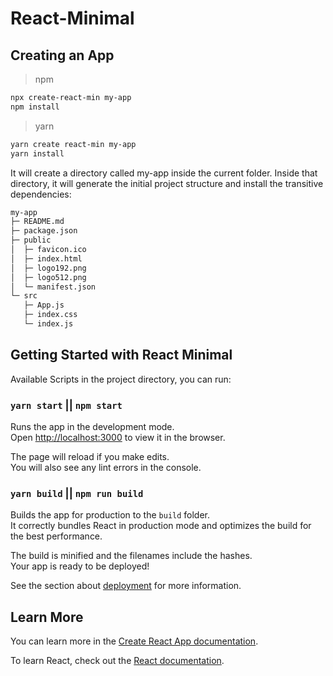 # React-Minimal

## Creating an App
> npm
```sh
npx create-react-min my-app
npm install
```
>yarn

```sh
yarn create react-min my-app
yarn install
```

It will create a directory called my-app inside the current folder.
Inside that directory, it will generate the initial project structure and install the transitive dependencies:
```sh
my-app
├─ README.md
├─ package.json
├─ public
│  ├─ favicon.ico
│  ├─ index.html
│  ├─ logo192.png
│  ├─ logo512.png
│  └─ manifest.json
└─ src
   ├─ App.js
   ├─ index.css
   └─ index.js
```

## Getting Started with React Minimal

Available Scripts in the project directory, you can run:

### `yarn start` || `npm start`

Runs the app in the development mode.\
Open [http://localhost:3000](http://localhost:3000) to view it in the browser.

The page will reload if you make edits.\
You will also see any lint errors in the console.

### `yarn build` || `npm run build`

Builds the app for production to the `build` folder.\
It correctly bundles React in production mode and optimizes the build for the best performance.

The build is minified and the filenames include the hashes.\
Your app is ready to be deployed!

See the section about [deployment](https://facebook.github.io/create-react-app/docs/deployment) for more information.

## Learn More

You can learn more in the [Create React App documentation](https://facebook.github.io/create-react-app/docs/getting-started).

To learn React, check out the [React documentation](https://reactjs.org/).
